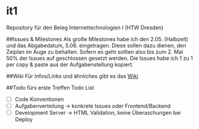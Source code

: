 # it1
Repository für den Beleg Internettechnologien I (HTW Dresden)

##Issues & Milestones
Als große Milestones habe ich den 2.05. (Halbzeit) und das Abgabedatum, 5.06. eingetragen. Diese sollen dazu dienen, den Zeiplan im Auge zu behalten. Sofern es geht sollten also bis zum 2. Mai 50% der Issues auf geschlossen gesetzt werden.
Die Issues habe ich 1 zu 1 per copy & paste aus der Aufgabenstellung kopiert.

##Wiki
Für Infos/Links und ähnliches gibt es das [Wiki](https://github.com/tuxflo/it1/wiki)

##Todo fürs erste Treffen
Todo List
 - [ ] Code Konventionen
 - [ ] Aufgabenverteilung -> konkrete Issues oder Frontend/Backend
 - [ ] Development Server -> HTML Validation, keine Überaschungen bei Deploy
